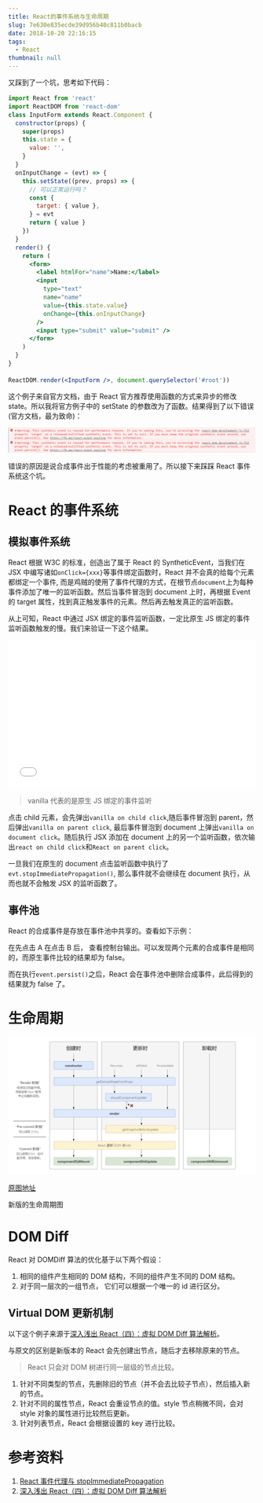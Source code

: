 ```yaml
---
title: React的事件系统与生命周期
slug: 7e630e835ecde39d956b40c811b0bacb
date: 2018-10-20 22:16:15
tags:
  - React
thumbnail: null
---
```


又踩到了一个坑，思考如下代码：

```jsx
import React from 'react'
import ReactDOM from 'react-dom'
class InputForm extends React.Component {
  constructor(props) {
    super(props)
    this.state = {
      value: '',
    }
  }
  onInputChange = (evt) => {
    this.setState((prev, props) => {
      // 可以正常运行吗？
      const {
        target: { value },
      } = evt
      return { value }
    })
  }
  render() {
    return (
      <form>
        <label htmlFor="name">Name:</label>
        <input
          type="text"
          name="name"
          value={this.state.value}
          onChange={this.onInputChange}
        />
        <input type="submit" value="submit" />
      </form>
    )
  }
}

ReactDOM.render(<InputForm />, document.querySelector('#root'))
```

这个例子来自官方文档，由于 React 官方推荐使用函数的方式来异步的修改 state。所以我将官方例子中的 setState 的参数改为了函数。结果得到了以下错误(官方文档，最为致命)：

![error.png](./assets/react-events-error.png)

错误的原因是说合成事件出于性能的考虑被重用了。所以接下来踩踩 React 事件系统这个坑。

# React 的事件系统

## 模拟事件系统

React 根据 W3C 的标准，创造出了属于 React 的 SyntheticEvent，当我们在 JSX 中编写诸如`onClick={xxx}`等事件绑定函数时，React 并不会真的给每个元素都绑定一个事件, 而是鸡贼的使用了事件代理的方式，在根节点`document`上为每种事件添加了唯一的监听函数。然后当事件冒泡到 document 上时，再根据 Event 的 target 属性，找到真正触发事件的元素。然后再去触发真正的监听函数。

从上可知，React 中通过 JSX 绑定的事件监听函数，一定比原生 JS 绑定的事件监听函数触发的慢。我们来验证一下这个结果。

<iframe width="100%" height="300" src="[//jsfiddle.net/iwfan/gn6pezvx/embedded/](https://jsfiddle.net/iwfan/gn6pezvx/embedded/)" allowfullscreen="allowfullscreen" allowpaymentrequest frameborder="0"></iframe>

> vanilla 代表的是原生 JS 绑定的事件监听

点击 child 元素，会先弹出`vanilla on child click`,随后事件冒泡到 parent，然后弹出`vanilla on parent click`, 最后事件冒泡到 document 上弹出`vanilla on document click`。随后执行 JSX 添加在 document 上的另一个监听函数，依次输出`react on child click`和`React on parent click`。

一旦我们在原生的 document 点击监听函数中执行了`evt.stopImmediatePropagation()`, 那么事件就不会继续在 document 执行，从而也就不会触发 JSX 的监听函数了。

## 事件池

React 的合成事件是存放在事件池中共享的。查看如下示例：

<script async src="[//jsfiddle.net/iwfan/01tL9re3/embed/](https://jsfiddle.net/iwfan/01tL9re3/embed/)"></script>

在先点击 A 在点击 B 后， 查看控制台输出。可以发现两个元素的合成事件是相同的，而原生事件比较的结果却为 false。

而在执行`event.persist()`之后，React 会在事件池中删除合成事件，此后得到的结果就为 false 了。

# 生命周期

![lifecycle.png](./assets/react-lifecycle.png)

[原图地址](http://projects.wojtekmaj.pl/react-lifecycle-methods-diagram/)

新版的生命周期图

# DOM Diff

React 对 DOMDiff 算法的优化基于以下两个假设：

1. 相同的组件产生相同的 DOM 结构，不同的组件产生不同的 DOM 结构。
2. 对于同一层次的一组节点， 它们可以根据一个唯一的 id 进行区分。

## Virtual DOM 更新机制

以下这个例子来源于[深入浅出 React（四）：虚拟 DOM Diff 算法解析](http://www.infoq.com/cn/articles/react-dom-diff?utm_source=articles_about_dive-into-react&utm_medium=link&utm_campaign=dive-into-react)。

<script async src="[//jsfiddle.net/iwfan/86qh91mr/embed/](https://jsfiddle.net/iwfan/86qh91mr/embed/)"></script>

与原文的区别是新版本的 React 会先创建出节点，随后才去移除原来的节点。

> React 只会对 DOM 树进行同一层级的节点比较。

1. 针对不同类型的节点，先删除旧的节点（并不会去比较子节点），然后插入新的节点。
2. 针对不同的属性节点，React 会重设节点的值。style 节点稍微不同，会对 style 对象的属性进行比较然后更新。
3. 针对列表节点，React 会根据设置的 key 进行比较。

# 参考资料

1. [React 事件代理与 stopImmediatePropagation](https://github.com/youngwind/blog/issues/107)
2. [深入浅出 React（四）：虚拟 DOM Diff 算法解析](http://www.infoq.com/cn/articles/react-dom-diff?utm_source=articles_about_dive-into-react&utm_medium=link&utm_campaign=dive-into-react)
